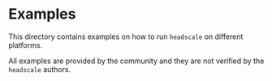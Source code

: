 # Examples

This directory contains examples on how to run `headscale` on different platforms.

All examples are provided by the community and they are not verified by the `headscale` authors.
